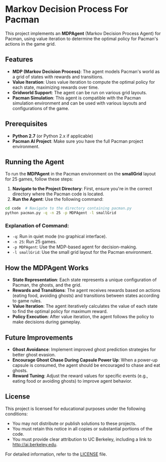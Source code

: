 # Markov Decision Process For Pacman

This project implements an **MDPAgent** (Markov Decision Process Agent) for Pacman, using value iteration to determine the optimal policy for Pacman's actions in the game grid.

## Features

- **MDP (Markov Decision Process)**: The agent models Pacman's world as a grid of states with rewards and transitions.
- **Value Iteration**: Uses value iteration to compute the optimal policy for each state, maximizing rewards over time.
- **Gridworld Support**: The agent can be run on various grid layouts.
- **Pacman Simulation**: This agent is compatible with the Pacman simulation environment and can be used with various layouts and configurations of the game.

  
## Prerequisites

- **Python 2.7** (or Python 2.x if applicable)
- **Pacman AI Project**: Make sure you have the full Pacman project environment.
  
## Running the Agent

To run the **MDPAgent** in the Pacman environment on the **smallGrid** layout for 25 games, follow these steps:

1. **Navigate to the Project Directory**: First, ensure you're in the correct directory where the Pacman code is located.
2. **Run the Agent**: Use the following command:

```bash
cd code  # Navigate to the directory containing pacman.py
python pacman.py -q -n 25 -p MDPAgent -l smallGrid
```

### Explanation of Command:

- `-q`: Run in quiet mode (no graphical interface).
- `-n 25`: Run 25 games.
- `-p MDPAgent`: Use the MDP-based agent for decision-making.
- `-l smallGrid`: Use the small grid layout for the Pacman environment.

## How the MDPAgent Works

- **State Representation**: Each state represents a unique configuration of Pacman, the ghosts, and the grid.
- **Rewards and Transitions**: The agent receives rewards based on actions (eating food, avoiding ghosts) and transitions between states according to game rules.
- **Value Iteration**: The agent iteratively calculates the value of each state to find the optimal policy for maximum reward.
- **Policy Execution**: After value iteration, the agent follows the policy to make decisions during gameplay.

## Future Improvements

- **Ghost Avoidance**: Implement improved ghost prediction strategies for better ghost evasion.
- **Encourage Ghost Chase During Capsule Power Up**: When a power-up capsule is consumed, the agent should be encouraged to chase and eat ghosts.
- **Reward Tuning**: Adjust the reward values for specific events (e.g., eating food or avoiding ghosts) to improve agent behavior.

## License
This project is licensed for educational purposes under the following conditions:

- You may not distribute or publish solutions to these projects.
- You must retain this notice in all copies or substantial portions of the code.
- You must provide clear attribution to UC Berkeley, including a link to http://ai.berkeley.edu.

For detailed information, refer to the [LICENSE](LICENSE) file.

